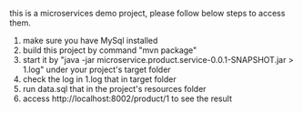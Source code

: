 this is a microservices demo project, please follow below steps to access them. 

1. make sure you have MySql installed
2. build this project by command "mvn package"
3. start it by "java -jar microservice.product.service-0.0.1-SNAPSHOT.jar > 1.log" under your project's target folder
4. check the log in 1.log that in target folder
5. run data.sql that in the project's resources folder
6. access http://localhost:8002/product/1 to see the result